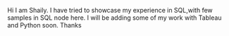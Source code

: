 Hi I am Shaily.
I have tried to showcase my experience in SQL,with few samples in SQL node here.
I will be adding some of my work with Tableau and Python soon.
Thanks
